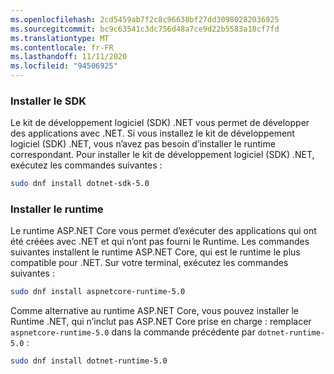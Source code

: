 ```yaml
---
ms.openlocfilehash: 2cd5459ab7f2c8c96638bf27dd30980282036925
ms.sourcegitcommit: bc9c63541c3dc756d48a7ce9d22b5583a18cf7fd
ms.translationtype: MT
ms.contentlocale: fr-FR
ms.lasthandoff: 11/11/2020
ms.locfileid: "94506925"
---
```


### <a name="install-the-sdk"></a>Installer le SDK

Le kit de développement logiciel (SDK) .NET vous permet de développer des applications avec .NET. Si vous installez le kit de développement logiciel (SDK) .NET, vous n’avez pas besoin d’installer le runtime correspondant. Pour installer le kit de développement logiciel (SDK) .NET, exécutez les commandes suivantes :

```bash
sudo dnf install dotnet-sdk-5.0
```

### <a name="install-the-runtime"></a>Installer le runtime

Le runtime ASP.NET Core vous permet d’exécuter des applications qui ont été créées avec .NET et qui n’ont pas fourni le Runtime. Les commandes suivantes installent le runtime ASP.NET Core, qui est le runtime le plus compatible pour .NET. Sur votre terminal, exécutez les commandes suivantes :

```bash
sudo dnf install aspnetcore-runtime-5.0
```

Comme alternative au runtime ASP.NET Core, vous pouvez installer le Runtime .NET, qui n’inclut pas ASP.NET Core prise en charge : remplacer `aspnetcore-runtime-5.0` dans la commande précédente par `dotnet-runtime-5.0` :

```bash
sudo dnf install dotnet-runtime-5.0
```
